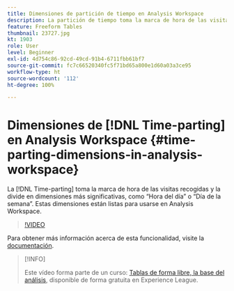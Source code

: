 ```yaml
---
title: Dimensiones de partición de tiempo en Analysis Workspace
description: La partición de tiempo toma la marca de hora de las visitas recogidas y la divide en dimensiones más significativas, como “Hora del día” o “Día de la semana”. Estas dimensiones están listas para usarse en Analysis Workspace.
feature: Freeform Tables
thumbnail: 23727.jpg
kt: 1903
role: User
level: Beginner
exl-id: 4d754c86-92cd-49cd-91b4-6711fbb61bf7
source-git-commit: fc7c66520340fc5f71bd65a800e1d60a03a3ce95
workflow-type: ht
source-wordcount: '112'
ht-degree: 100%

---
```


# Dimensiones de [!DNL Time-parting] en Analysis Workspace {#time-parting-dimensions-in-analysis-workspace}

La [!DNL Time-parting] toma la marca de hora de las visitas recogidas y la divide en dimensiones más significativas, como “Hora del día” o “Día de la semana”. Estas dimensiones están listas para usarse en Analysis Workspace.

>[!VIDEO](https://video.tv.adobe.com/v/23727/?quality=12&learn=on)

Para obtener más información acerca de esta funcionalidad, visite la [documentación](https://experienceleague.adobe.com/docs/analytics/analyze/analysis-workspace/components/dimensions/time-parting-dimensions.html?lang=es).

>[!INFO]
>
> Este vídeo forma parte de un curso: [Tablas de forma libre, la base del análisis](https://experienceleague.adobe.com/?recommended=Analytics-U-1-2020.3), disponible de forma gratuita en Experience League.
